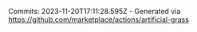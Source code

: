 Commits: 2023-11-20T17:11:28.595Z - Generated via https://github.com/marketplace/actions/artificial-grass
<br>
